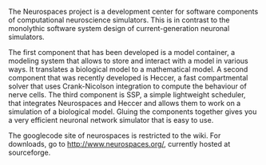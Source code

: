 The Neurospaces project is a development center for software components of computational neuroscience simulators.  This is in contrast to the monolythic software system design of current-generation neuronal simulators.

The first component that has been developed is a model container, a modeling system that allows to store and interact with a model in various ways. It translates a biological model to a mathematical model. A second component that was recently developed is Heccer, a fast compartmental solver that uses Crank-Nicolson integration to compute the behaviour of nerve cells. The third component is SSP, a simple lightweight scheduler, that integrates Neurospaces and Heccer and allows them to work on a simulation of a biological model. Gluing the components together gives you a very efficient neuronal network simulator that is easy to use.

The googlecode site of neurospaces is restricted to the wiki.  For downloads, go to http://www.neurospaces.org/, currently hosted at sourceforge.